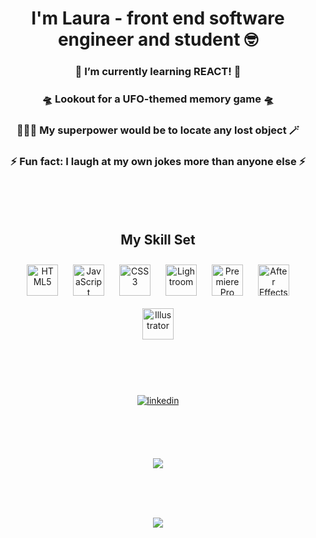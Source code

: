 # <div align="center">I'm Laura - front end software engineer and student 🤓</div>  
  

### <div align="center">🌱 I’m currently learning REACT! 🌱</div>  
  

### <div align="center">🛸 Lookout for a UFO-themed memory game 🛸</div>  
  

### <div align="center">🦹🏼‍♀️ My superpower would be to locate any lost object 🪄</div>  
  

### <div align="center">⚡ Fun fact: I laugh at my own jokes more than anyone else ⚡️</div>  

<br/><br/><br/>

## <div align="center">  My Skill Set  </div>
<div align="center">  
<a href="https://en.wikipedia.org/wiki/HTML5" target="_blank"><img style="margin: 10px" src="https://profilinator.rishav.dev/skills-assets/html5-original-wordmark.svg" alt="HTML5" height="50" /></a>  
<a href="https://www.javascript.com/" target="_blank"><img style="margin: 10px" src="https://profilinator.rishav.dev/skills-assets/javascript-original.svg" alt="JavaScript" height="50" /></a>  
<a href="https://www.w3schools.com/css/" target="_blank"><img style="margin: 10px" src="https://profilinator.rishav.dev/skills-assets/css3-original-wordmark.svg" alt="CSS3" height="50" /></a>  
<a href="https://www.adobe.com/products/photoshop-lightroom.html" target="_blank"><img style="margin: 10px" src="https://profilinator.rishav.dev/skills-assets/lightroom.png" alt="Lightroom" height="50" /></a>  
<a href="https://www.adobe.com/in/products/premiere.html" target="_blank"><img style="margin: 10px" src="https://profilinator.rishav.dev/skills-assets/adobepremierepro.png" alt="Premiere Pro" height="50" /></a>  
<a href="https://www.adobe.com/in/products/aftereffects.html" target="_blank"><img style="margin: 10px" src="https://profilinator.rishav.dev/skills-assets/aftereffects.png" alt="After Effects" height="50" /></a>  
<a href="https://www.adobe.com/in/products/illustrator.html" target="_blank"><img style="margin: 10px" src="https://profilinator.rishav.dev/skills-assets/adobe_illustrator-icon.svg" alt="Illustrator" height="50" /></a>  
</div>  

<br/><br/><br/>

<div  align="center" ><a href="https://linkedin.com/in/lauralonggone" target="_blank">
<img src=https://img.shields.io/badge/linkedin-%231E77B5.svg?&style=for-the-badge&logo=linkedin&logoColor=white alt=linkedin style="margin-bottom: 5px;" />
</a>
</div>

<br/><br/><br/>

<div align="center"><img src="https://github-readme-stats.vercel.app/api?username=lalonggone&show_icons=true&count_private=true&hide_border=true" align="center" /></div> 

<br/><br/><br/>

<div align="center">
<img src="https://komarev.com/ghpvc/?username=lalonggone&&style=flat-square" align="center" />
</div>  

<br/><br/><br/>

<div align="center"></div>

<br/><br/>

